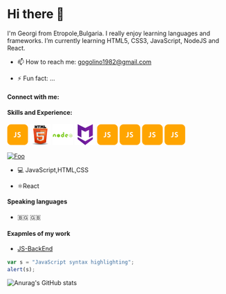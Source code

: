 # Hi there 👋 

I'm Georgi from Etropole,Bulgaria. I really enjoy learning languages and frameworks.
I’m currently learning HTML5, CSS3, JavaScript, NodeJS and React.


- 📫 How to reach me: gogolino1982@gmail.com

- ⚡ Fun fact: ...
#### Connect with me:

####  Skills and Experience:
![JavaScript][JS] ![alt text][HTML5] ![alt text][NodeJS] ![alt text][logo] ![alt text][JS] ![alt text][JS] ![alt text][JS] ![alt text][JS]

[JS]: https://github.com/baiGeorgi1/baiGeorgi1/blob/main/icons/JS_48x48.png (https://www.google.com "Google's Homepage")
[HTML5]: https://github.com/baiGeorgi1/baiGeorgi1/blob/main/icons/HTML5.png "HTML5"
[NodeJS]: https://github.com/baiGeorgi1/baiGeorgi1/blob/main/icons/nodeJS.png "NodeJS"
[logo]: https://github.com/adam-p/markdown-here/raw/master/src/common/images/icon48.png "Logo Title Text 2"
[HTML5]: https://github.com/baiGeorgi1/baiGeorgi1/blob/main/icons/HTML5.png "HTML5"
[![Foo](http://www.google.com.au/images/nav_logo7.png)](http://google.com.au/)

- 💻 JavaScript,HTML,CSS

- ⚛️React
#### Speaking languages
- 🇧🇬 🇬🇧

#### Exapmles of my work
- [JS-BackEnd](https://github.com/baiGeorgi1/JS-BackEnd-Exam)

```javascript
var s = "JavaScript syntax highlighting";
alert(s);
```
 


![Anurag's GitHub stats](https://github-readme-stats.vercel.app/api?username=baiGeorgi1&theme=prussian)
